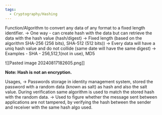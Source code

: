 ```yaml
---
tags:
  - Cryptography/Hashing
---
```

Function/Algorithm to convert any data of any format to a fixed length identifier.
-> One way - can create hash with the data but can retrieve the data with the hash value (hash/digest)
-> Fixed length (based on the algorithm SHA-256 (256 bits), SHA-512 (512 bits))
-> Every data will have a uniq hash value and do not collide (same date will have the same digest)
-> Examples - SHA - 256,512,1(not in use), MD5

![[Pasted image 20240817182605.png]]

**Note: Hash is not an encryption.**

Usages,
-> Passwords storage in identity management system, stored the password with a random data (known as salt) as hash and also the salt value. During verification same algorithm is used to match the stored hash with the random data.
-> Used to figure whether the message sent between applications are not tampered, by verifying the hash between the sender and receiver with the same hash algo used.


